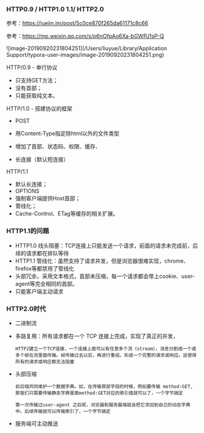 ### HTTP0.9 / HTTP1.0  1.1/ HTTP2.0

参考：https://juejin.im/post/5c0ce870f265da61171c8c66

参考：https://mp.weixin.qq.com/s/p6nOfpAo6Xa-bGWPJ1sP-Q

![image-20190920231804251](/Users/liuyue/Library/Application Support/typora-user-images/image-20190920231804251.png)

HTTP/0.9 - 单行协议

- 只支持GET方法；
- 没有首部；
- 只能获取纯文本。



HTTP/1.0 - 搭建协议的框架

- POST

- 用Content-Type指定除html以外的文件类型

- 增加了首部、状态码、权限、缓存、

- 长连接（默认短连接）

  

HTTP/1.1

- 默认长连接；
- OPTIONS
- 强制客户端提供Host首部；
- 管线化；
- Cache-Control、ETag等缓存的相关扩展。



### HTTP1.1的问题

- HTTP1.0 线头阻塞：TCP连接上只能发送一个请求，前面的请求未完成前，后续的请求都在排队等待
- HTTP1.1 管线化：虽然支持了请求并发，但是浏览器很难实现，chrome、firefox等都禁用了管线化
- 头部冗余，采用文本格式，首部未压缩，每一个请求都会带上cookie、user-agent等完全相同的首部。
- 只能客户端主动请求

### HTTP2.0时代

- 二进制流

- 多路复用：所有请求都在一个 TCP 连接上完成，实现了真正的并发，

  ```JS
  HTTP2建立一个TCP连接，一个连接上面可以有任意多个流（stream），消息分割成一个或多个帧在流里面传输。帧传输过去以后，再进行重组，形成一个完整的请求或响应。这使得所有的请求或响应都无法阻塞
  ```

- 头部压缩

  ```JS
  前后端共同维护一个数据字典。如，在传输首部字段的时候，例如要传输 method:GET, 那我们只需要传输静态字典里面method:GET对应的索引值就可以了，一个字节搞定
  
  第一次传输过user-agent 之后呢，浏览器和服务器端就会把它添加到自己的动态字典中。后续传输就可以传输索引了，一个字节搞定
  ```

- 服务端可主动推送

